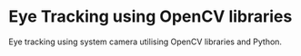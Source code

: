 # Eye Tracking using OpenCV libraries

Eye tracking using system camera utilising OpenCV libraries and Python.
